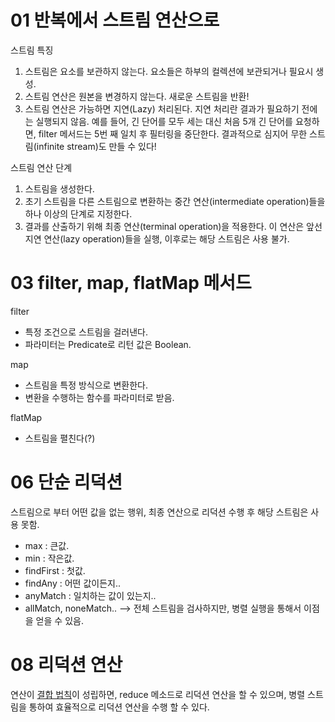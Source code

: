 # 01 반복에서 스트림 연산으로
스트림 특징

1. 스트림은 요소를 보관하지 않는다.
   요소들은 하부의 컬렉션에 보관되거나 필요시 생성.
2. 스트림 연산은 원본을 변경하지 않는다.
   새로운 스트림을 반환!
3. 스트림 연산은 가능하면 지연(Lazy) 처리된다.
   지연 처리란 결과가 필요하기 전에는 실행되지 않음.
   예를 들어, 긴 단어를 모두 세는 대신 처음 5개 긴 단어를 요청하면, filter 메서드는 5번 째 일치 후 필터링을 중단한다.
   결과적으로 심지어 무한 스트림(infinite stream)도 만들 수 있다!

스트림 연산 단계

1. 스트림을 생성한다.
2. 초기 스트림을 다른 스트림으로 변환하는 중간 연산(intermediate operation)들을 하나 이상의 단계로 지정한다.
3. 결과를 산출하기 위해 최종 연산(terminal operation)을 적용한다. 
이 연산은 앞선 지연 연산(lazy operation)들을 실행, 이후로는 해당 스트림은 사용 불가.

# 03 filter, map, flatMap 메서드
filter
* 특정 조건으로 스트림을 걸러낸다.
* 파라미터는 Predicate<T>로 리턴 값은 Boolean.

map
* 스트림을 특정 방식으로 변환한다.
* 변환을 수행하는 함수를 파라미터로 받음.
 
flatMap
* 스트림을 펼친다(?)

# 06 단순 리덕션
스트림으로 부터 어떤 값을 없는 행위, 최종 연산으로 리덕션 수행 후 해당 스트림은 사용 못함.
* max : 큰값.
* min : 작은값.
* findFirst : 첫값.
* findAny : 어떤 값이든지..
* anyMatch : 일치하는 값이 있는지.. 
* allMatch, noneMatch.. --> 전체 스트림을 검사하지만, 병렬 실행을 통해서 이점을 얻을 수 있음.

# 08 리덕션 연산

연산이 [결합 법칙](http://ko.wikipedia.org/wiki/%EA%B2%B0%ED%95%A9%EB%B2%95%EC%B9%99)이 성립하면, reduce 메소드로 리덕션 연산을 할 수 있으며, 병렬 스트림을 통하여 효율적으로 리덕션 연산을 수행 할 수 있다.
